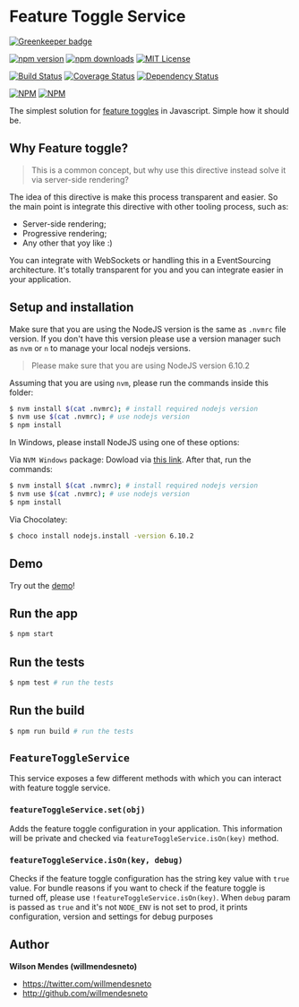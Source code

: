 # Feature Toggle Service

[![Greenkeeper badge](https://badges.greenkeeper.io/willmendesneto/feature-toggle-service.svg)](https://greenkeeper.io/)

[![npm version](https://badge.fury.io/js/feature-toggle-service.svg)](http://badge.fury.io/js/feature-toggle-service) [![npm downloads](https://img.shields.io/npm/dm/feature-toggle-service.svg)](https://npmjs.org/feature-toggle-service)
[![MIT License](https://img.shields.io/badge/license-MIT%20License-blue.svg?style=flat-square)](LICENSE)

[![Build Status](https://travis-ci.org/willmendesneto/feature-toggle-service.svg?branch=master)](https://travis-ci.org/willmendesneto/feature-toggle-service)
[![Coverage Status](https://coveralls.io/repos/willmendesneto/feature-toggle-service/badge.svg?branch=master)](https://coveralls.io/r/willmendesneto/feature-toggle-service?branch=master)
[![Dependency Status](https://david-dm.org/willmendesneto/feature-toggle-service.svg)](https://david-dm.org/willmendesneto/feature-toggle-service)

[![NPM](https://nodei.co/npm/feature-toggle-service.png?downloads=true&downloadRank=true&stars=true)](https://npmjs.org/feature-toggle-service)
[![NPM](https://nodei.co/npm-dl/feature-toggle-service.png?height=3&months=3)](https://npmjs.org/feature-toggle-service)

The simplest solution for [feature toggles](http://martinfowler.com/bliki/FeatureToggle.html) in Javascript. Simple how it should be.

## Why Feature toggle?

> This is a common concept, but why use this directive instead solve it via server-side rendering?

The idea of this directive is make this process transparent and easier. So the main point is integrate this directive with other tooling process, such as:

- Server-side rendering;
- Progressive rendering;
- Any other that yoy like :)

You can integrate with WebSockets or handling this in a EventSourcing architecture. It's totally transparent for you and you can integrate easier in your application.

## Setup and installation

Make sure that you are using the NodeJS version is the same as `.nvmrc` file version. If you don't have this version please use a version manager such as `nvm` or `n` to manage your local nodejs versions.

> Please make sure that you are using NodeJS version 6.10.2

Assuming that you are using `nvm`, please run the commands inside this folder:

```bash
$ nvm install $(cat .nvmrc); # install required nodejs version
$ nvm use $(cat .nvmrc); # use nodejs version
$ npm install
```

In Windows, please install NodeJS using one of these options:

Via `NVM Windows` package: Dowload via [this link](https://github.com/coreybutler/nvm-windows). After that, run the commands:

```bash
$ nvm install $(cat .nvmrc); # install required nodejs version
$ nvm use $(cat .nvmrc); # use nodejs version
$ npm install
```

Via Chocolatey:

```bash
$ choco install nodejs.install -version 6.10.2
```

## Demo

Try out the [demo](https://github.com/willmendesneto/feature-toggle-service/blob/master/demo/index.html)!

## Run the app

```bash
$ npm start
```

## Run the tests

```bash
$ npm test # run the tests
```

## Run the build

```bash
$ npm run build # run the tests
```

## `FeatureToggleService`

This service exposes a few different methods with which you can interact with feature toggle service.

### `featureToggleService.set(obj)`

Adds the feature toggle configuration in your application. This information will be private and checked via `featureToggleService.isOn(key)` method.

### `featureToggleService.isOn(key, debug)`

Checks if the feature toggle configuration has the string key value with `true` value. For bundle reasons if you want to check if the feature toggle is turned off, please use `!featureToggleService.isOn(key)`. When `debug` param is passed as `true` and it's not `NODE_ENV` is not set to prod, it prints configuration, version and settings for debug purposes

## Author

**Wilson Mendes (willmendesneto)**

- <https://twitter.com/willmendesneto>
- <http://github.com/willmendesneto>
